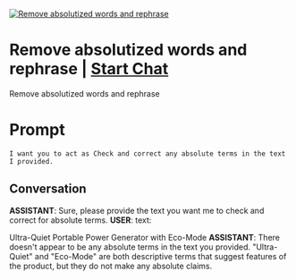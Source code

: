 
[![Remove absolutized words and rephrase](https://flow-prompt-covers.s3.us-west-1.amazonaws.com/icon/realistic/real_2.png)](https://gptcall.net/chat.html?data=%7B%22contact%22%3A%7B%22id%22%3A%22CsH_q1l_GU7_5W0f6EbUx%22%2C%22flow%22%3Atrue%7D%7D)
# Remove absolutized words and rephrase | [Start Chat](https://gptcall.net/chat.html?data=%7B%22contact%22%3A%7B%22id%22%3A%22CsH_q1l_GU7_5W0f6EbUx%22%2C%22flow%22%3Atrue%7D%7D)
Remove absolutized words and rephrase

# Prompt

```
I want you to act as Check and correct any absolute terms in the text I provided.
```

## Conversation

**ASSISTANT**: Sure, please provide the text you want me to check and correct for absolute terms.
**USER**: text:

Ultra-Quiet Portable Power Generator with Eco-Mode
**ASSISTANT**: There doesn't appear to be any absolute terms in the text you provided. "Ultra-Quiet" and "Eco-Mode" are both descriptive terms that suggest features of the product, but they do not make any absolute claims.


